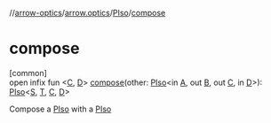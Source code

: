 //[arrow-optics](../../../index.md)/[arrow.optics](../index.md)/[PIso](index.md)/[compose](compose.md)

# compose

[common]\
open infix fun &lt;[C](compose.md), [D](compose.md)&gt; [compose](compose.md)(other: [PIso](index.md)&lt;in [A](index.md), out [B](index.md), out [C](compose.md), in [D](compose.md)&gt;): [PIso](index.md)&lt;[S](index.md), [T](index.md), [C](compose.md), [D](compose.md)&gt;

Compose a [PIso](index.md) with a [PIso](index.md)
